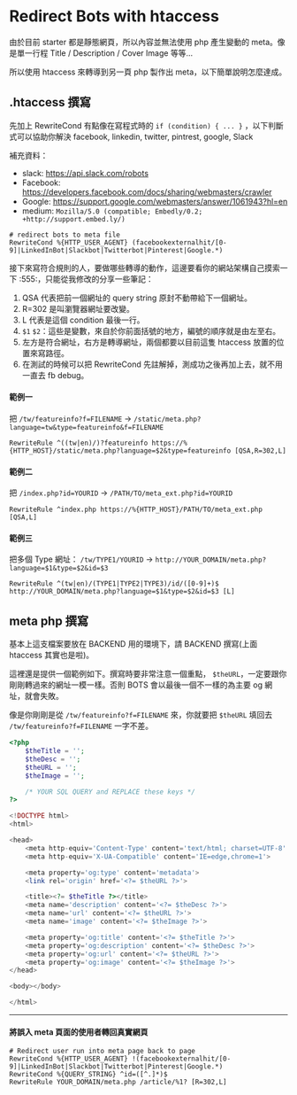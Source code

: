 # Redirect Bots with htaccess

由於目前 starter 都是靜態網頁，所以內容並無法使用 php 產生變動的 meta。像是單一行程 Title / Description / Cover Image 等等...

所以使用 htaccess 來轉導到另一頁 php 製作出 meta，以下簡單說明怎麼達成。

## .htaccess 撰寫

先加上 RewriteCond 有點像在寫程式時的 `if (condition) { ... }` ，以下判斷式可以協助你解決 facebook, linkedin, twitter, pintrest, google, Slack

補充資料：
- slack: https://api.slack.com/robots
- Facebook: https://developers.facebook.com/docs/sharing/webmasters/crawler
- Google: https://support.google.com/webmasters/answer/1061943?hl=en
- medium: `Mozilla/5.0 (compatible; Embedly/0.2; +http://support.embed.ly/)`


```
# redirect bots to meta file
RewriteCond %{HTTP_USER_AGENT} (facebookexternalhit/[0-9]|LinkedInBot|Slackbot|Twitterbot|Pinterest|Google.*)
```

接下來寫符合規則的人，要做哪些轉導的動作，這邊要看你的網站架構自己摸索一下 :555:，只能從我修改的分享一些筆記：

1. QSA 代表把前一個網址的 query string 原封不動帶給下一個網址。
2. R=302 是叫瀏覽器網址要改變。
3. L 代表是這個 condition 最後一行。
4. `$1` `$2`：這些是變數，來自於你前面括號的地方，編號的順序就是由左至右。
5. 左方是符合網址，右方是轉導網址，兩個都要以目前這隻 htaccess 放置的位置來寫路徑。
6. 在測試的時候可以把 RewriteCond 先註解掉，測成功之後再加上去，就不用一直去 fb debug。

#### 範例一

把 `/tw/featureinfo?f=FILENAME` -> `/static/meta.php?language=tw&type=featureinfo&f=FILENAME`

```
RewriteRule ^((tw|en)/)?featureinfo https://%{HTTP_HOST}/static/meta.php?language=$2&type=featureinfo [QSA,R=302,L]
```

#### 範例二

把 `/index.php?id=YOURID` -> `/PATH/TO/meta_ext.php?id=YOURID`

```
RewriteRule ^index.php https://%{HTTP_HOST}/PATH/TO/meta_ext.php [QSA,L]
```

#### 範例三

把多個 Type 網址： `/tw/TYPE1/YOURID` -> `http://YOUR_DOMAIN/meta.php?language=$1&type=$2&id=$3`

```
RewriteRule ^(tw|en)/(TYPE1|TYPE2|TYPE3)/id/([0-9]+)$ http://YOUR_DOMAIN/meta.php?language=$1&type=$2&id=$3 [L]
```

## meta php 撰寫

基本上這支檔案要放在 BACKEND 用的環境下，請 BACKEND 撰寫(上面 htaccess 其實也是啦)。

這裡還是提供一個範例如下。撰寫時要非常注意一個重點， `$theURL`，一定要跟你剛剛轉過來的網址一模一樣。否則 BOTS 會以最後一個不一樣的為主要 og 網址，就會失敗。

像是你剛剛是從 `/tw/featureinfo?f=FILENAME` 來，你就要把 `$theURL` 填回去 `/tw/featureinfo?f=FILENAME` 一字不差。

```php
<?php
	$theTitle = '';
	$theDesc = '';
	$theURL = '';
	$theImage = '';

	/* YOUR SQL QUERY and REPLACE these keys */
?>

<!DOCTYPE html>
<html>

<head>
	<meta http-equiv='Content-Type' content='text/html; charset=UTF-8' />
	<meta http-equiv='X-UA-Compatible' content='IE=edge,chrome=1'>

	<meta property='og:type' content='metadata'>
	<link rel='origin' href='<?= $theURL ?>'>

	<title><?= $theTitle ?></title>
	<meta name='description' content='<?= $theDesc ?>'>
	<meta name='url' content='<?= $theURL ?>'>
	<meta name='image' content='<?= $theImage ?>'>

	<meta property='og:title' content='<?= $theTitle ?>'>
	<meta property='og:description' content='<?= $theDesc ?>'>
	<meta property='og:url' content='<?= $theURL ?>'>
	<meta property='og:image' content='<?= $theImage ?>'>
</head>

<body></body>

</html>

```

---

#### 將誤入 meta 頁面的使用者轉回真實網頁

```
# Redirect user run into meta page back to page
RewriteCond %{HTTP_USER_AGENT} !(facebookexternalhit/[0-9]|LinkedInBot|Slackbot|Twitterbot|Pinterest|Google.*)
RewriteCond %{QUERY_STRING} ^id=([^.]*)$
RewriteRule YOUR_DOMAIN/meta.php /article/%1? [R=302,L]
```

